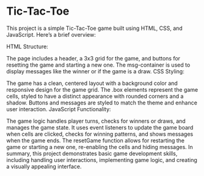 # Tic-Tac-Toe
This project is a simple Tic-Tac-Toe game built using HTML, CSS, and JavaScript. Here’s a brief overview:

HTML Structure:

The page includes a header, a 3x3 grid for the game, and buttons for resetting the game and starting a new one.
The msg-container is used to display messages like the winner or if the game is a draw.
CSS Styling:

The game has a clean, centered layout with a background color and responsive design for the game grid.
The .box elements represent the game cells, styled to have a distinct appearance with rounded corners and a shadow.
Buttons and messages are styled to match the theme and enhance user interaction.
JavaScript Functionality:

The game logic handles player turns, checks for winners or draws, and manages the game state.
It uses event listeners to update the game board when cells are clicked, checks for winning patterns, and shows messages when the game ends.
The resetGame function allows for restarting the game or starting a new one, re-enabling the cells and hiding messages.
In summary, this project demonstrates basic game development skills, including handling user interactions, implementing game logic, and creating a visually appealing interface.
